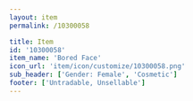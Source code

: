 ```yaml
---
layout: item
permalink: /10300058

title: Item
id: '10300058'
item_name: 'Bored Face'
icon_url: 'item/icon/customize/10300058.png'
sub_header: ['Gender: Female', 'Cosmetic']
footer: ['Untradable, Unsellable']
---
```

